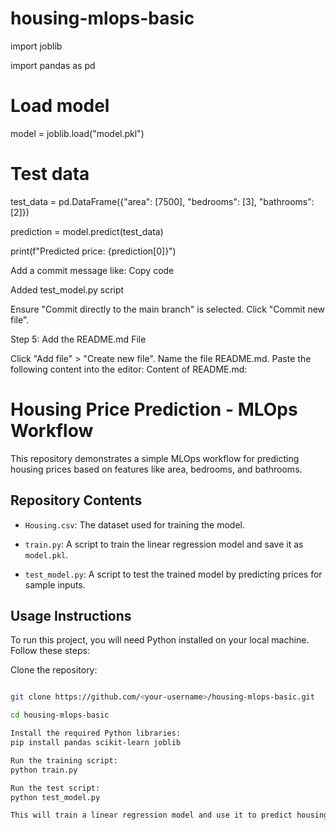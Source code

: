 # housing-mlops-basic
import joblib

import pandas as pd

 

# Load model

model = joblib.load("model.pkl")

 

# Test data

test_data = pd.DataFrame({"area": [7500], "bedrooms": [3], "bathrooms": [2]})

prediction = model.predict(test_data)

 

print(f"Predicted price: {prediction[0]}")

Add a commit message like:
Copy code

Added test_model.py script

Ensure "Commit directly to the main branch" is selected.
Click "Commit new file".
 

Step 5: Add the README.md File

Click "Add file" > "Create new file".
Name the file README.md.
Paste the following content into the editor:
Content of README.md:

# Housing Price Prediction - MLOps Workflow

 

This repository demonstrates a simple MLOps workflow for predicting housing prices based on features like area, bedrooms, and bathrooms.

 

## Repository Contents

- `Housing.csv`: The dataset used for training the model.

- `train.py`: A script to train the linear regression model and save it as `model.pkl`.

- `test_model.py`: A script to test the trained model by predicting prices for sample inputs.

 

## Usage Instructions

To run this project, you will need Python installed on your local machine. Follow these steps:

 

Clone the repository:
   ```bash

   git clone https://github.com/<your-username>/housing-mlops-basic.git

   cd housing-mlops-basic

Install the required Python libraries:
pip install pandas scikit-learn joblib

Run the training script:
python train.py

Run the test script:
python test_model.py

This will train a linear regression model and use it to predict housing prices.
